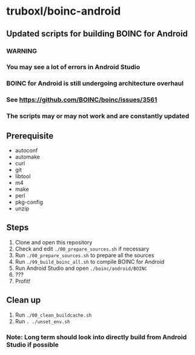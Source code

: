 # truboxl/boinc-android

## Updated scripts for building BOINC for Android

### WARNING

### You may see a lot of errors in Android Studio

### BOINC for Android is still undergoing architecture overhaul

### See <https://github.com/BOINC/boinc/issues/3561>

### The scripts may or may not work and are constantly updated

## Prerequisite

* autoconf
* automake
* curl
* git
* libtool
* m4
* make
* perl
* pkg-config
* unzip

## Steps

1. Clone and open this repository
1. Check and edit `./00_prepare_sources.sh` if necessary
1. Run `./00_prepare_sources.sh` to prepare all the sources
1. Run `./99_build_boinc_all.sh` to compile BOINC for Android
1. Run Android Studio and open `./boinc/android/BOINC`
1. ???
1. Profit!

## Clean up

1. Run `./00_clean_buildcache.sh`
1. Run `. ./unset_env.sh`

### Note: Long term should look into directly build from Android Studio if possible
